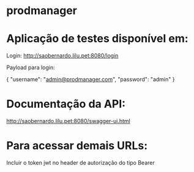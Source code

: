 # prodmanager

# Aplicação de testes disponível em:

Login:
http://saobernardo.lilu.pet:8080/login

Payload para login:

{
	"username": "admin@prodmanager.com",
	"password": "admin"
}

# Documentação da API:
http://saobernardo.lilu.pet:8080/swagger-ui.html

# Para acessar demais URLs:
Incluir o token jwt no header de autorização do tipo Bearer
